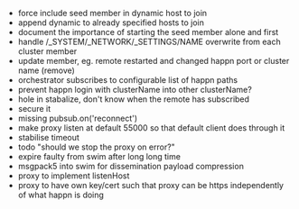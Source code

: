 * force include seed member in dynamic host to join
* append dynamic to already specified hosts to join
* document the importance of starting the seed member alone and first
* handle /_SYSTEM/_NETWORK/_SETTINGS/NAME overwrite from each cluster member
* update member, eg. remote restarted and changed happn port or cluster name (remove)
* orchestrator subscribes to configurable list of happn paths
* prevent happn login with clusterName into other clusterName?
* hole in stabalize, don't know when the remote has subscribed
* secure it
* missing pubsub.on('reconnect')
* make proxy listen at default 55000 so that default client does through it
* stabilise timeout
* todo "should we stop the proxy on error?"
* expire faulty from swim after long long time
* msgpack5 into swim for dissemination payload compression
* proxy to implement listenHost
* proxy to have own key/cert such that proxy can be https independently of what happn is doing
